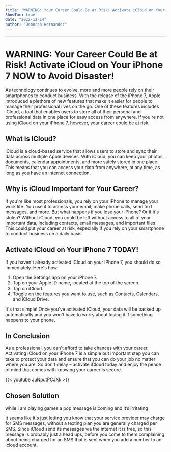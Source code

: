 ```yaml
---
title: "WARNING: Your Career Could Be at Risk! Activate iCloud on Your iPhone 7 NOW to Avoid Disaster!"
ShowToc: true 
date: "2022-12-14"
author: "Deborah Hernandez"
---
```

*****
# WARNING: Your Career Could Be at Risk! Activate iCloud on Your iPhone 7 NOW to Avoid Disaster!

As technology continues to evolve, more and more people rely on their smartphones to conduct business. With the release of the iPhone 7, Apple introduced a plethora of new features that make it easier for people to manage their professional lives on the go. One of these features includes iCloud, a tool that enables users to store all of their personal and professional data in one place for easy access from anywhere. If you're not using iCloud on your iPhone 7, however, your career could be at risk.

## What is iCloud?

iCloud is a cloud-based service that allows users to store and sync their data across multiple Apple devices. With iCloud, you can keep your photos, documents, calendar appointments, and more safely stored in one place. This means that you can access your data from anywhere, at any time, as long as you have an internet connection.

## Why is iCloud Important for Your Career?

If you're like most professionals, you rely on your iPhone to manage your work life. You use it to access your email, make phone calls, send text messages, and more. But what happens if you lose your iPhone? Or if it's stolen? Without iCloud, you could be left without access to all of your important data, including contacts, email messages, and important files. This could put your career at risk, especially if you rely on your smartphone to conduct business on a daily basis.

## Activate iCloud on Your iPhone 7 TODAY!

If you haven't already activated iCloud on your iPhone 7, you should do so immediately. Here's how:

1. Open the Settings app on your iPhone 7.
2. Tap on your Apple ID name, located at the top of the screen.
3. Tap on iCloud.
4. Toggle on the features you want to use, such as Contacts, Calendars, and iCloud Drive.

It's that simple! Once you've activated iCloud, your data will be backed up automatically and you won't have to worry about losing it if something happens to your phone.

## In Conclusion

As a professional, you can't afford to take chances with your career. Activating iCloud on your iPhone 7 is a simple but important step you can take to protect your data and ensure that you can do your job no matter where you are. So don't delay – activate iCloud today and enjoy the peace of mind that comes with knowing your career is secure.

{{< youtube JuNputPCJXk >}} 



## Chosen Solution
 while I am playing games a pop message is coming and it’s irritating

 It seems like it's just letting you know that your service provider may charge for SMS messages, without a texting plan you are generally charged per SMS. Since iCloud send its messages via the internet it is free, so this message is probably just a head ups, before you come to them complaining about being charged for an SMS that is sent when you add a number to an icloud account.




